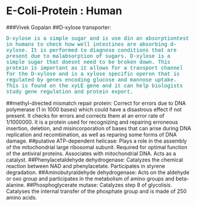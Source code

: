 # E-Coli-Protein : Human
###Vivek Gopalan
##D-xylose transporter:
<p style = "color:teal; font-family:courier; backgroud-color:orange">D-xylose is a simple sugar and is use din an absorptiontest in humans to check how well intestines are absorbing   d-xylose. It is performed to diagnose conditions that are present due to malabsorption of sugars. D-xylose is a simple sugar that doesnt need to be broken down. This protein is important as it allows for a transport channel for the D-xylose and is a xylose specific operon that is regulated by genes encoding glucose and mannose uptake. This is found on the xyLE gene and it can help biologists study gene regulation and protein export.</p>
##methyl-directed mismatch repair protein:
Correct for errors due to DNA polymerase (1 in 1000 bases) which could have a disastrous effect if not present. It checks for errors and corrects them at an error rate of 1/1000000. It is a protein used for recognizing and repairing erroneous insertion, deletion, and misincorporation of bases that can arise during DNA replication and recombination, as well as reparing some forms of DNA damage. 
##putative ATP-dependent helicase:
Plays a role in the assembly of the mitochondrial large ribosomal subunit. Required for optimal function of the antiviral proteins. Associates with mitochondrial DNA. Acts as a catalyst. 
##Phenylacetaldehyde dehydrogenase: 
Catalyzes the chemical reaction between NAD and phenylacetate. Participates in styrene degradation. 
##Aminobutyraldehyde dehydrogenase:
Acts on the aldehyde or oxo group and participates in the metabolism of amino groups and beta-alanine. 
##Phosphoglycerate mutase:
Catalyzes step 8 of glycolisis. Catalyses the internal transfer of the phosphate group and is made of 250 amino acids. 
